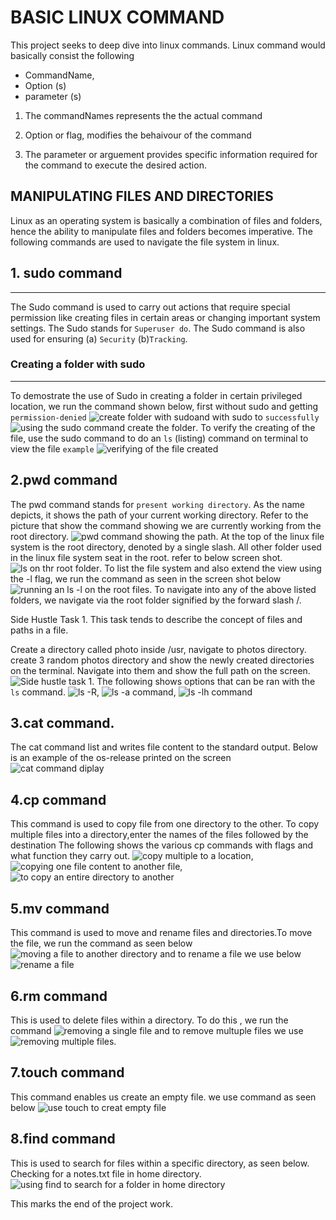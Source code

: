 # BASIC LINUX COMMAND

This project seeks to deep dive into linux commands.
Linux command would basically consist the following

- CommandName, 
- Option (s)
- parameter (s)

1. The commandNames represents the the actual command
2. Option or flag, modifies the behaivour of the command

3. The parameter or arguement provides specific information required for the command to execute the desired action.

## MANIPULATING FILES AND DIRECTORIES
Linux as an operating system is basically a combination of files and folders, hence the ability to manipulate files and folders becomes imperative. The following commands are used to navigate the file system in  linux.

## 1. sudo command

---
The Sudo command is used to carry out actions that require special permission like creating files in certain areas or changing important system settings. The Sudo stands for `Superuser do`. The Sudo command is also used for ensuring (a) `Security` (b)`Tracking`.

### Creating a folder with sudo
---
To demostrate the use of Sudo in creating a folder in certain privileged location, we run the command shown below, first without sudo and getting `permission-denied` ![create folder with sudo](./img/7.1.linux.png)and with sudo to `successfully`![using the sudo command create the folder](./img/7.2.linux.png). To verify the creating of the file, use the sudo command to do an `ls` (listing) command on terminal to view the file `example` ![verifying of the file created](./img/7.4.linux.png) 

## 2.pwd command
The pwd command stands for `present working directory`. As the name depicts, it shows the path of your current working directory. Refer to the picture that show the command showing we are currently working from the root directory. ![pwd command showing the path](./img/7.5.linux.png). At the top of the linux file system is the root directory, denoted by a single slash. All other folder used in the linux file system seat in the root. refer to below screen shot.![ls on thr root folder](./img/7.6.linux.png). To list the file system and also extend the view using the -l flag, we run the command as seen in the screen shot below ![running an ls -l on the root files](./img/7.7.linux.png). To navigate into any of the above listed folders, we navigate via the root folder signified by the forward slash /. 

Side Hustle Task 1.
This task tends to describe the concept of files and paths in a file.

Create a directory called photo inside /usr, navigate to photos directory. create 3 random photos directory and show the newly created directories on the terminal. Navigate into them and show the full path on the screen. ![Side hustle task 1](./IMG/7.9.linux.png). The following shows options that can be ran with the `ls` command. ![ls -R](./img/7.10.linux.png), ![ls -a command](./IMG/7.11.linux.png), ![ls -lh command](./IMG/7.12.linux.png)

## 3.cat command.
The cat command list and writes file content to the standard output.
Below is an example of the os-release printed on the screen ![cat command diplay](./img/7.13.linux.png)

## 4.cp command
This command is used to copy file from one directory to the other.
To copy multiple files into a directory,enter the names of the files followed by the destination
The following shows the various cp commands with flags and what function they carry out.
![copy multiple to a location](./img/7.14.linux.png), ![copying one file content to another file](./img/7.15.linux.png), ![to copy an entire directory to another](./img/7.16.linux.png)

## 5.mv command
This command is used to move and rename files and directories.To move the file, we run the command as seen below
![moving a file to another directory](./img/7.17.linux.png) and to rename a file we use below ![rename a file](./img/7.18.linux.png)

## 6.rm command
This is used to delete files within a directory. To do this , we run the command
![removing a single file](./img/7.19.linux.png) and to remove multuple files we use ![removing multiple files](./img/7.20.linux.png).

## 7.touch command
This command enables us create an empty file. we use command as seen below
![use touch to creat empty file](./img/7.21.linux.png)

## 8.find command

This is used to search for files within a specific directory, as seen below. Checking for a notes.txt file in home directory. ![using find to search for a folder in home directory](./img/7.22.linux.png)

This marks the end of the project work.
